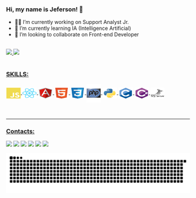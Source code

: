 ### Hi, my name is Jeferson! 👋

- 👨‍💻 I’m currently working on Support Analyst Jr.
- 🌱 I’m currently learning IA (Intelligence Artificial)
- 🔭 I’m looking to collaborate on Front-end Developer

<br>

<div>
  <a href="https://github.com/Jef-18">
  <img height="180em" src="https://github-readme-stats.vercel.app/api?username=Jef-18&show_icons=true&theme=dracula&include_all_commits=true&count_private=true"/>
  <img height="180em" src="https://github-readme-stats.vercel.app/api/top-langs/?username=Jef-18&layout=compact&langs_count=7&theme=dracula"/>
</div>

<br> 
  
 ### SKILLS:

 
</div>
<div style="display: inline_block">
  <img align="center" alt="Jef-Js" height="30" width="40" src="https://raw.githubusercontent.com/devicons/devicon/master/icons/javascript/javascript-plain.svg"> 
  <img align="center" alt="Jef-React" height="30" width="40" src="https://raw.githubusercontent.com/devicons/devicon/master/icons/react/react-original.svg">
  <img align="center" alt="Jef-Angular" height="30" width="40" src="https://raw.githubusercontent.com/devicons/devicon/master/icons/angularjs/angularjs-original.svg">
  <img align="center" alt="Jef-HTML" height="30" width="40" src="https://raw.githubusercontent.com/devicons/devicon/master/icons/html5/html5-original.svg">
  <img align="center" alt="Jef-CSS" height="30" width="40" src="https://raw.githubusercontent.com/devicons/devicon/master/icons/css3/css3-original.svg">
  <img align="center" alt="Jef-PHP" height="50" width="40" src="https://raw.githubusercontent.com/devicons/devicon/master/icons/php/php-original.svg"/>
  <img align="center" alt="Jef-Python" height="30" width="40" src="https://raw.githubusercontent.com/devicons/devicon/master/icons/python/python-original.svg">
  <img align="center" alt="Jef-C" height="30" width="40" src="https://raw.githubusercontent.com/devicons/devicon/master/icons/c/c-original.svg">
  <img align="center" alt="Jef-Csharp" height="30" width="40" src="https://raw.githubusercontent.com/devicons/devicon/master/icons/csharp/csharp-original.svg">
  <img align="center" alt="Jef-SQL" height="30" width="40" src="https://github.com/devicons/devicon/blob/master/icons/microsoftsqlserver/microsoftsqlserver-plain-wordmark.svg">
</div>
  
<br><hr> 
  
 ### Contacts:

  
<div> 
  <a href="https://www.youtube.com/c/CompilandoArte/" target="_blank"><img src="https://img.shields.io/badge/YouTube-FF0000?style=for-the-badge&logo=youtube&logoColor=white" target="_blank"></a>
  <a href="https://www.instagram.com/compilando_arte/" target="_blank"><img src="https://img.shields.io/badge/-Instagram-%23E4405F?style=for-the-badge&logo=instagram&logoColor=white" target="_blank"></a>
 	<a href="https://www.twitch.tv/kwanza_games" target="_blank"><img src="https://img.shields.io/badge/Twitch-9146FF?style=for-the-badge&logo=twitch&logoColor=white" target="_blank"></a>
 <a href="https://web.whatsapp.com/send?phone=5511998897550" target="_blank"><img src="https://img.shields.io/badge/WhatsApp-25D366?style=for-the-badge&logo=whatsapp&logoColor=white" target="_blank"></a> 
  <a href = "mailto:jef.silva7@gmail.com"><img src="https://img.shields.io/badge/-Gmail-%23333?style=for-the-badge&logo=gmail&logoColor=white" target="_blank"></a>
  <a href="https://www.linkedin.com/in/jeferson-da-silva-almeida-266856155/" target="_blank"><img src="https://img.shields.io/badge/-LinkedIn-%230077B5?style=for-the-badge&logo=linkedin&logoColor=white" target="_blank"></a>
  
  
<br>
  
  ![Snake animation](https://github.com/Jef-18/Jef-18/blob/output/github-contribution-grid-snake.svg)
  
</div>
